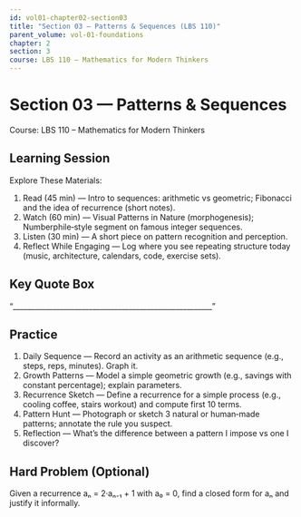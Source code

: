 ```yaml
---
id: vol01-chapter02-section03
title: "Section 03 — Patterns & Sequences (LBS 110)"
parent_volume: vol-01-foundations
chapter: 2
section: 3
course: LBS 110 – Mathematics for Modern Thinkers
---
```


# Section 03 — Patterns & Sequences
Course: LBS 110 – Mathematics for Modern Thinkers

## Learning Session
Explore These Materials:
1. Read (45 min) — Intro to sequences: arithmetic vs geometric; Fibonacci and the idea of recurrence (short notes).  
2. Watch (60 min) — Visual Patterns in Nature (morphogenesis); Numberphile‑style segment on famous integer sequences.  
3. Listen (30 min) — A short piece on pattern recognition and perception.  
4. Reflect While Engaging — Log where you see repeating structure today (music, architecture, calendars, code, exercise sets).

## Key Quote Box
“_______________________________________________________”

## Practice
1. Daily Sequence — Record an activity as an arithmetic sequence (e.g., steps, reps, minutes). Graph it.  
2. Growth Patterns — Model a simple geometric growth (e.g., savings with constant percentage); explain parameters.  
3. Recurrence Sketch — Define a recurrence for a simple process (e.g., cooling coffee, stairs workout) and compute first 10 terms.  
4. Pattern Hunt — Photograph or sketch 3 natural or human‑made patterns; annotate the rule you suspect.  
5. Reflection — What’s the difference between a pattern I impose vs one I discover?

## Hard Problem (Optional)
Given a recurrence aₙ = 2·aₙ₋₁ + 1 with a₀ = 0, find a closed form for aₙ and justify it informally.
